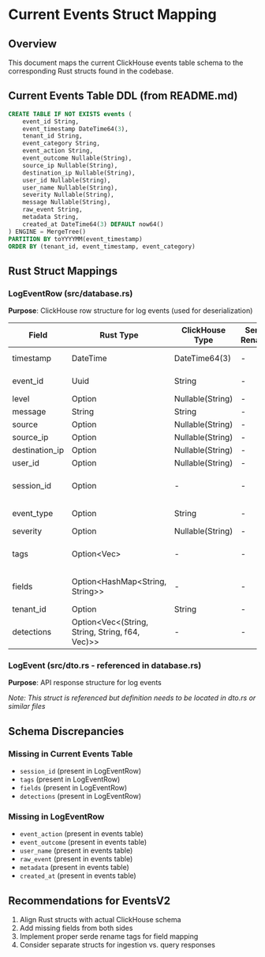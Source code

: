 # Current Events Struct Mapping

## Overview
This document maps the current ClickHouse events table schema to the corresponding Rust structs found in the codebase.

## Current Events Table DDL (from README.md)
```sql
CREATE TABLE IF NOT EXISTS events (
    event_id String,
    event_timestamp DateTime64(3),
    tenant_id String,
    event_category String,
    event_action String,
    event_outcome Nullable(String),
    source_ip Nullable(String),
    destination_ip Nullable(String),
    user_id Nullable(String),
    user_name Nullable(String),
    severity Nullable(String),
    message Nullable(String),
    raw_event String,
    metadata String,
    created_at DateTime64(3) DEFAULT now64()
) ENGINE = MergeTree()
PARTITION BY toYYYYMM(event_timestamp)
ORDER BY (tenant_id, event_timestamp, event_category)
```

## Rust Struct Mappings

### LogEventRow (src/database.rs)
**Purpose**: ClickHouse row structure for log events (used for deserialization)

| Field | Rust Type | ClickHouse Type | Serde Rename | Notes |
|-------|-----------|-----------------|--------------|-------|
| timestamp | DateTime<Utc> | DateTime64(3) | - | Maps to event_timestamp |
| event_id | Uuid | String | - | UUID type in Rust |
| level | Option<String> | Nullable(String) | - | Maps to severity |
| message | String | String | - | Direct mapping |
| source | Option<String> | Nullable(String) | - | Additional field |
| source_ip | Option<String> | Nullable(String) | - | Direct mapping |
| destination_ip | Option<String> | Nullable(String) | - | Direct mapping |
| user_id | Option<String> | Nullable(String) | - | Direct mapping |
| session_id | Option<String> | - | - | Additional field not in events table |
| event_type | Option<String> | String | - | Maps to event_category |
| severity | Option<String> | Nullable(String) | - | Direct mapping |
| tags | Option<Vec<String>> | - | - | Additional field not in events table |
| fields | Option<HashMap<String, String>> | - | - | Additional field not in events table |
| tenant_id | Option<String> | String | - | Direct mapping |
| detections | Option<Vec<(String, String, String, f64, Vec<String>)>> | - | - | Additional field not in events table |

### LogEvent (src/dto.rs - referenced in database.rs)
**Purpose**: API response structure for log events

*Note: This struct is referenced but definition needs to be located in dto.rs or similar files*

## Schema Discrepancies

### Missing in Current Events Table
- `session_id` (present in LogEventRow)
- `tags` (present in LogEventRow)
- `fields` (present in LogEventRow)
- `detections` (present in LogEventRow)

### Missing in LogEventRow
- `event_action` (present in events table)
- `event_outcome` (present in events table)
- `user_name` (present in events table)
- `raw_event` (present in events table)
- `metadata` (present in events table)
- `created_at` (present in events table)

## Recommendations for EventsV2
1. Align Rust structs with actual ClickHouse schema
2. Add missing fields from both sides
3. Implement proper serde rename tags for field mapping
4. Consider separate structs for ingestion vs. query responses